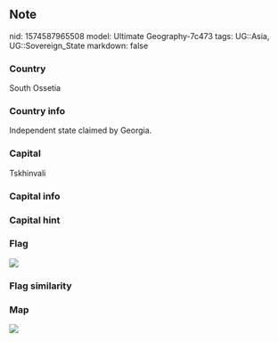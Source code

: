 ## Note
nid: 1574587965508
model: Ultimate Geography-7c473
tags: UG::Asia, UG::Sovereign_State
markdown: false

### Country
South Ossetia

### Country info
Independent state claimed by Georgia.

### Capital
Tskhinvali

### Capital info


### Capital hint


### Flag
<img src="ug-flag-south_ossetia.svg">

### Flag similarity


### Map
<img src="ug-map-south_ossetia.png">
